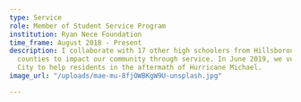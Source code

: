 ```yaml
---
type: Service
role: Member of Student Service Program
institution: Ryan Nece Foundation
time_frame: August 2018 - Present
description: I collaborate with 17 other high schoolers from Hillsborough/Pinellas
  counties to impact our community through service. In June 2019, we ventured to Panama
  City to help residents in the aftermath of Hurricane Michael.
image_url: "/uploads/mae-mu-8fjOWBKgW9U-unsplash.jpg"

---
```

